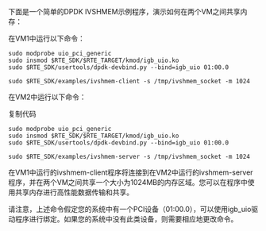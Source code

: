 下面是一个简单的DPDK IVSHMEM示例程序，演示如何在两个VM之间共享内存：

在VM1中运行以下命令：


```
sudo modprobe uio_pci_generic
sudo insmod $RTE_SDK/$RTE_TARGET/kmod/igb_uio.ko
sudo $RTE_SDK/usertools/dpdk-devbind.py --bind=igb_uio 01:00.0

sudo $RTE_SDK/examples/ivshmem-client -s /tmp/ivshmem_socket -m 1024
```
在VM2中运行以下命令：

复制代码
```
sudo modprobe uio_pci_generic
sudo insmod $RTE_SDK/$RTE_TARGET/kmod/igb_uio.ko
sudo $RTE_SDK/usertools/dpdk-devbind.py --bind=igb_uio 01:00.0

sudo $RTE_SDK/examples/ivshmem-server -s /tmp/ivshmem_socket -m 1024
```
在VM1中运行的ivshmem-client程序将连接到在VM2中运行的ivshmem-server程序，并在两个VM之间共享一个大小为1024MB的内存区域。您可以在程序中使用共享内存进行高性能数据传输和共享。

请注意，上述命令假定您的系统中有一个PCI设备（01:00.0），可以使用igb_uio驱动程序进行绑定。如果您的系统中没有此类设备，则需要相应地更改命令。
